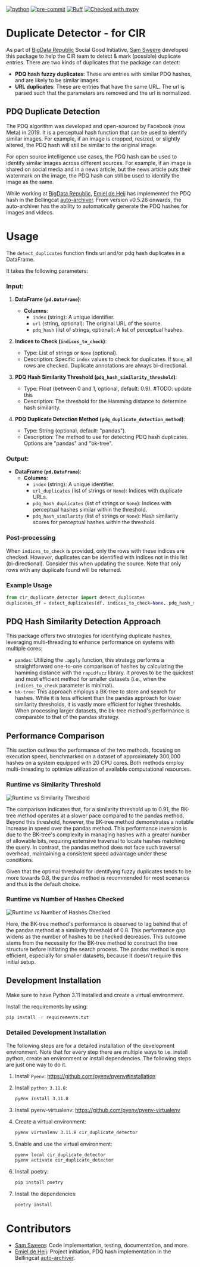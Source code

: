 [![python](https://img.shields.io/badge/Python-3.11-3776AB.svg?style=flat&logo=python&logoColor=white)](https://www.python.org)
[![pre-commit](https://img.shields.io/badge/pre--commit-enabled-brightgreen?logo=pre-commit&logoColor=white)](https://github.com/pre-commit/pre-commit)
[![Ruff](https://img.shields.io/endpoint?url=https://raw.githubusercontent.com/astral-sh/ruff/main/assets/badge/v2.json)](https://github.com/astral-sh/ruff)
[![Checked with mypy](http://www.mypy-lang.org/static/mypy_badge.svg)](http://mypy-lang.org/)

# Duplicate Detector - for CIR
As part of [BigData Republic](https://bigdatarepublic.nl/) Social Good Initiative, [Sam Sweere](https://github.com/SamSweere) developed this package to help the CIR team to detect & mark (possible) duplicate entries. There are two kinds of duplicates that the package can detect:
- **PDQ hash fuzzy duplicates**: These are entries with similar PDQ hashes, and are likely to be similar images.
- **URL duplicates**: These are entries that have the same URL. The url is parsed such that the parameters are removed and the url is normalized.

## PDQ Duplicate Detection
The PDQ algorithm was developed and open-sourced by Facebook (now Meta) in 2019. It is a perceptual hash function that can be used to identify similar images. For example, if an image is cropped, resized, or slightly altered, the PDQ hash will still be similar to the original image.

For open source intelligence use cases, the PDQ hash can be used to identify similar images across different sources. For example, if an image is shared on social media and in a news article, but the news article puts their watermark on the image, the PDQ hash can still be used to identify the image as the same.

While working at [BigData Republic](https://bigdatarepublic.nl/), [Emiel de Heij](https://github.com/emieldatalytica) has implemented the PDQ hash in the Bellingcat [auto-archiver](https://github.com/bellingcat/auto-archiver). From version v0.5.26 onwards, the auto-archiver has the ability to automatically generate the PDQ hashes for images and videos.

# Usage
The `detect_duplicates` function finds url and/or pdq hash duplicates in a DataFrame.

It takes the following parameters:

### Input:

1. **DataFrame (`pd.DataFrame`)**:
    - **Columns**:
        - `index` (string): A unique identifier.
        - `url` (string, optional): The original URL of the source.
        - `pdq_hash` (list of strings, optional): A list of perceptual hashes.

2. **Indices to Check (`indices_to_check`)**:
    - Type: List of strings or `None` (optional).
    - Description: Specific `index` values to check for duplicates. If `None`, all rows are checked. Duplicate annotations are always bi-directional.

3. **PDQ Hash Similarity Threshold (`pdq_hash_similarity_threshold`)**:
    - Type: Float (between 0 and 1, optional, default: 0.9). #TODO: update this
    - Description: The threshold for the Hamming distance to determine hash similarity.

4. **PDQ Duplicate Detection Method (`pdq_duplicate_detection_method`)**:
    - Type: String (optional, default: "pandas").
    - Description: The method to use for detecting PDQ hash duplicates. Options are "pandas" and "bk-tree".

### Output:

- **DataFrame (`pd.DataFrame`)**:
    - **Columns**:
        - `index` (string): A unique identifier.
        - `url_duplicates` (list of strings or `None`): Indices with duplicate URLs.
        - `pdq_hash_duplicates` (list of strings or `None`): Indices with perceptual hashes similar within the threshold.
        - `pdq_hash_similarity` (list of strings or `None`): Hash similarity scores for perceptual hashes within the threshold.

### Post-processing

When `indices_to_check` is provided, only the rows with these indices are checked. However, duplicates can be identified with indices not in this list (bi-directional). Consider this when updating the source. Note that only rows with any duplicate found will be returned.

### Example Usage
```python
from cir_duplicate_detector import detect_duplicates
duplicates_df = detect_duplicates(df, indices_to_check=None, pdq_hash_similarity_threshold=0.8)
```

## PDQ Hash Similarity Detection Approach

This package offers two strategies for identifying duplicate hashes, leveraging multi-threading to enhance performance on systems with multiple cores:
- `pandas`: Utilizing the `.apply` function, this strategy performs a straightforward one-to-one comparison of hashes by calculating the hamming distance with the `rapidfuzz` library. It proves to be the quickest and most efficient method for smaller datasets (i.e., when the `indices_to_check` parameter is minimal).
- `bk-tree`: This approach employs a BK-tree to store and search for hashes. While it is less efficient than the pandas approach for lower similarity thresholds, it is vastly more efficient for higher thresholds. When processing larger datasets, the bk-tree method's performance is comparable to that of the pandas strategy.

## Performance Comparison
This section outlines the performance of the two methods, focusing on execution speed, benchmarked on a dataset of approximately 300,000 hashes on a system equipped with 20 CPU cores. Both methods employ multi-threading to optimize utilization of available computational resources.

### Runtime vs Similarity Threshold
![Runtime vs Similarity Threshold](readme_figures/runtime_vs_similarity_threshold_check_1000_to_30225_multi_threaded_20_cpu.svg)

The comparison indicates that, for a similarity threshold up to 0.91, the BK-tree method operates at a slower pace compared to the pandas method. Beyond this threshold, however, the BK-tree method demonstrates a notable increase in speed over the pandas method. This performance inversion is due to the BK-tree's complexity in managing hashes with a greater number of allowable bits, requiring extensive traversal to locate hashes matching the query. In contrast, the pandas method does not face such traversal overhead, maintaining a consistent speed advantage under these conditions.

Given that the optimal threshold for identifying fuzzy duplicates tends to be more towards 0.8, the pandas method is recommended for most scenarios and thus is the default choice.

### Runtime vs Number of Hashes Checked

![Runtime vs Number of Hashes Checked](readme_figures/runtime_vs_check_size_ds_size_30225_sim_thresh_0_8_multi_threaded_20_cpu_default.svg)

Here, the BK-tree method's performance is observed to lag behind that of the pandas method at a similarity threshold of 0.8. This performance gap widens as the number of hashes to be checked decreases. This outcome stems from the necessity for the BK-tree method to construct the tree structure before initiating the search process. The pandas method is more efficient, especially for smaller datasets, because it doesn't require this initial setup.

## Development Installation
Make sure to have Python 3.11 installed and create a virtual environment.

Install the requirements by using:
```bash
pip install -r requirements.txt
```

### Detailed Development Installation
The following steps are for a detailed installation of the development environment. Note that for every step there are multiple ways to i.e. install python, create an environment or install dependencies. The following steps are just one way to do it.


1. Install `Pyenv`:
    https://github.com/pyenv/pyenv#installation
2. Install `python 3.11.8`:
    ```bash
    pyenv install 3.11.8
    ```
3. Install pyenv-virtualenv:
    https://github.com/pyenv/pyenv-virtualenv

4. Create a virtual environment:
    ```bash
    pyenv virtualenv 3.11.8 cir_duplicate_detector
    ```
5. Enable and use the virtual environment:
    ```bash
    pyenv local cir_duplicate_detector
    pyenv activate cir_duplicate_detector
    ```
6. Install poetry:
    ```bash
    pip install poetry
    ```
7. Install the dependencies:
    ```bash
    poetry install
    ```

# Contributors
- [Sam Sweere](https://github.com/SamSweere): Code implementation, testing, documentation, and more.
- [Emiel de Heij](https://github.com/emieldatalytica): Project initiation, PDQ hash implementation in the Bellingcat [auto-archiver](https://github.com/bellingcat/auto-archiver).
